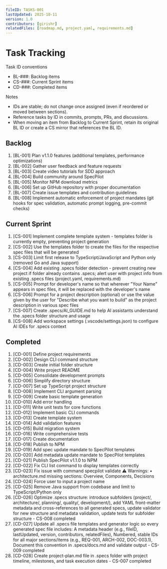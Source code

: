 ```yaml
---
fileID: TASKS-001
lastUpdated: 2025-10-11
version: 1.0
contributors: [girishr]
relatedFiles: [roadmap.md, project.yaml, requirements.md]
---
```


# Task Tracking

Task ID conventions

- BL-###: Backlog items
- CS-###: Current Sprint items
- CD-###: Completed items

Notes

- IDs are stable; do not change once assigned (even if reordered or moved between sections).
- Reference tasks by ID in commits, prompts, PRs, and discussions.
- When moving an item from Backlog to Current Sprint, retain its original BL ID or create a CS mirror that references the BL ID.

## Backlog

1. [BL-001] Plan v1.1.0 features (additional templates, performance optimizations)
2. [BL-002] Gather user feedback and feature requests
3. [BL-003] Create video tutorials for SDD approach
4. [BL-004] Build community around SpecPilot
5. [BL-005] Monitor NPM download metrics
6. [BL-006] Set up GitHub repository with proper documentation
7. [BL-007] Create issue templates and contribution guidelines
8. [BL-008] Implement automatic enforcement of project mandates (git hooks for spec validation, automatic prompt logging, pre-commit checks)

## Current Sprint

1. [CS-001] Implement complete template system - templates folder is currently empty, preventing project generation
2. [CS-002] Use the templates folder to create the files for the respective spec files that will be generated
3. [CS-003] Limit first release to TypeScript/JavaScript and Python only (removed Go and Java support)
4. [CS-004] Add existing .specs folder detection - prevent creating new project if folder already contains .specs; alert user with project info from existing .specs files (project.yaml, requirements.md)
5. [CS-005] Prompt for developer's name so that wherever "Your Name" appears in spec files, it will be replaced with the developer's name
6. [CS-006] Prompt for a project description (optional) or use the value given by the user for "Describe what you want to build" as the project description in various spec files
7. [CS-007] Create .specs/AI_GUIDE.md to help AI assistants understand the .specs folder structure and usage
8. [CS-008] Add workspace settings (.vscode/settings.json) to configure AI IDEs for .specs context

## Completed

1. [CD-001] Define project requirements
2. [CD-002] Design CLI command structure
3. [CD-003] Create initial folder structure
4. [CD-004] Write project README
5. [CD-005] Consolidate development prompts
6. [CD-006] Simplify directory structure
7. [CD-007] Set up TypeScript project structure
8. [CD-008] Implement CLI argument parsing
9. [CD-009] Create basic template generation
10. [CD-010] Add error handling
11. [CD-011] Write unit tests for core functions
12. [CD-012] Implement basic CLI commands
13. [CD-013] Create template system
14. [CD-014] Add validation features
15. [CD-015] Build migration system
16. [CD-016] Write comprehensive tests
17. [CD-017] Create documentation
18. [CD-018] Publish to NPM
19. [CD-019] Add spec update mandate to SpecPilot templates
20. [CD-020] Add metadata update mandate to SpecPilot templates
21. [CD-021] Publish SpecPilot v1.1.0 to NPM
22. [CD-022] Fix CLI list command to display templates correctly
23. [CD-023] Fix issue with command specpilot validate ⚠️ Warnings: • architecture.md missing sections: Overview, Components, Decisions
24. [CD-024] Force user to input a project name
25. [CD-025] Remove Java support from codebase and limit to TypeScript/Python only
26. [CD-026] Optimize .specs structure: introduce subfolders (project/, architecture/, planning/, quality/, development/), add YAML front-matter metadata and cross-references to all generated specs, update validator for new structure and metadata validation, update tests for subfolder structure - CS-008 completed
27. [CD-027] Update all .specs file templates and generator logic so every generated spec file includes: A metadata header (e.g., fileID, lastUpdated, version, contributors, relatedFiles), Numbered, stable IDs for all major sections/items (e.g., REQ-001, ARCH-002, DOC-003.1), Document this convention in .specs/docs.md and validate output - CS-009 completed
28. [CD-028] Create project-plan.md file in .specs folder with project timeline, milestones, and task execution dates - CS-007 completed
